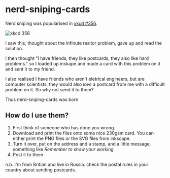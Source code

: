 nerd-sniping-cards
==================

Nerd sniping was popularised in [xkcd #356](http://xkcd.com/356/). 

![xkcd 356](http://imgs.xkcd.com/comics/nerd_sniping.png)

I saw this, thought about the infinute resitor problem, gave up and read the solution.

I then thought "I have friends, they like postcards, they also like hard problems." so I loaded up inskape and made a card with this problem on it and sent it to my friend.

I also realised I have friends who aren't eletrical engineers, but are computer scientists, they would also *love* a postcard from me with a difficult problem on it. So why not send it to them?

Thus nerd-sniping-cards was born


## How do I use them?

1. First think of someone who has done you wrong.
2. Download and print the files onto some nice 230gsm card. You can either print the PNG files or the SVG files from inkscape.
3. Turn it over, put on the address and a stamp, and a little message, something like _Remember to show your working_
4. Post it to them

n.b. I'm from Britian and live in Russia. check the postal rules in your country about sending postcards.
